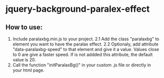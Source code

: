 # jquery-background-paralex-effect
## How to use:
1. Include paralaxbg.min.js to your project.
2.1 Add the class "paralaxbg" to element you want to have the paralax effect. 
2.2 Optionaly, add attribute "data-paralaxbg-speed" to that element and give it a value. Values close to 0 are give a faster speed. If is not addded this attribute, the default value is 20.
3. Call the function "initParalaxBg()" in your custom .js file or directly in your html page.
